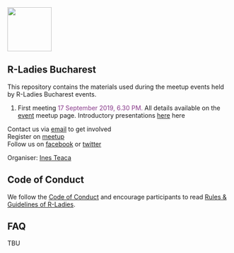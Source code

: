 <img src="https://github.com/rladies/starter-kit/blob/master/logo/R-LadiesGlobal_RBG_online_LogoWithText_Horizontal.png" data-canonical-src="https://github.com/rladies/starter-kit/blob/master/logo/R-LadiesGlobal_RBG_online_LogoWithText_Horizontal.png" height="100" />

## R-Ladies Bucharest


This repository contains the materials used during the meetup events held by R-Ladies Bucharest events.

1. First meeting <text style="color:#88398A"> 17 September 2019, 6.30 PM. </text>
All details available on the [event](https://www.meetup.com/rladies-bucharest/events/264438688/) meetup page.
Introductory presentations [here](https://github.com/rladies/meetup-presentations_bucharest/Meetup_01_2019-09-17/) here

Contact us via [email](bucuresti@rladies.org) to get involved
<br> Register on [meetup](https://www.meetup.com/rladies-bucharest/)
<br> Follow us on [facebook](https://www.facebook.com/RLadiesBucharest) or [twitter](https://twitter.com/rladiesbuchares)

Organiser: [Ines Teaca](https://twitter.com/ineszz)

## Code of Conduct
We follow the [Code of Conduct](https://github.com/rladies/starter-kit/wiki/Code-of-Conduct) and encourage participants to read [Rules & Guidelines of R-Ladies](https://github.com/rladies/starter-kit/blob/master/R-Ladies_RulesGuidelines.pdf).

## FAQ

TBU
